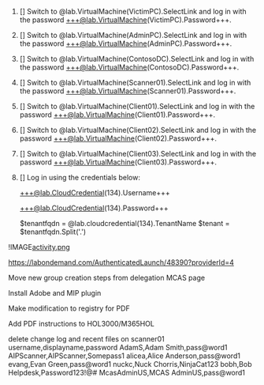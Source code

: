 1. [] Switch to @lab.VirtualMachine(VictimPC).SelectLink and log in with the password +++@lab.VirtualMachine(VictimPC).Password+++.

1. [] Switch to @lab.VirtualMachine(AdminPC).SelectLink and log in with the password +++@lab.VirtualMachine(AdminPC).Password+++.

1. [] Switch to @lab.VirtualMachine(ContosoDC).SelectLink and log in with the password +++@lab.VirtualMachine(ContosoDC).Password+++.

1. [] Switch to @lab.VirtualMachine(Scanner01).SelectLink and log in with the password +++@lab.VirtualMachine(Scanner01).Password+++.

1. [] Switch to @lab.VirtualMachine(Client01).SelectLink and log in with the password +++@lab.VirtualMachine(Client01).Password+++.

1. [] Switch to @lab.VirtualMachine(Client02).SelectLink and log in with the password +++@lab.VirtualMachine(Client02).Password+++.

1. [] Switch to @lab.VirtualMachine(Client03).SelectLink and log in with the password +++@lab.VirtualMachine(Client03).Password+++.

1. [] Log in using the credentials below:

	+++@lab.CloudCredential(134).Username+++

	+++@lab.CloudCredential(134).Password+++

    $tenantfqdn = @lab.cloudcredential(134).TenantName
    $tenant = $tenantfqdn.Split('.')

!IMAGE[activity.png](\Media\activity.png)

https://labondemand.com/AuthenticatedLaunch/48390?providerId=4 



Move new group creation steps from delegation MCAS page


Install Adobe and MIP plugin 

Make modification to registry for PDF

Add PDF instructions to HOL3000/M365HOL

delete change log and recent files on scanner01
username,displayname,password
AdamS,Adam Smith,pass@word1
AIPScanner,AIPScanner,Somepass1
alicea,Alice Anderson,pass@word1
evang,Evan Green,pass@word1
nuckc,Nuck Chorris,NinjaCat123
bobh,Bob Helpdesk,Password123!@#
McasAdminUS,MCAS AdminUS,pass@word1
